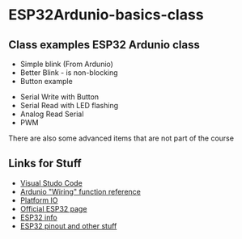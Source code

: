 # ESP32Ardunio-basics-class

## Class examples ESP32 Ardunio class
- Simple blink (From Ardunio)
- Better Blink - is non-blocking
- Button example
* Serial Write with Button
* Serial Read with LED flashing
* Analog Read Serial
* PWM

There are also some advanced items that are not part of the course

## Links for Stuff
- [Visual Studo Code](https://code.visualstudio.com/ "Visual Studo Code")
- [Ardunio "Wiring" function reference](https://www.arduino.cc/reference/en/ "Ardunio")
- [Platform IO](https://platformio.org/ "Platform IO")
- [Official ESP32 page](https://www.espressif.com/en/products/socs/esp32/resources "espressif")
- [ESP32 info](http://esp32.net/ "ESP32.net")
- [ESP32 pinout and other stuff](https://randomnerdtutorials.com/esp32-pinout-reference-gpios/ "pinouts")